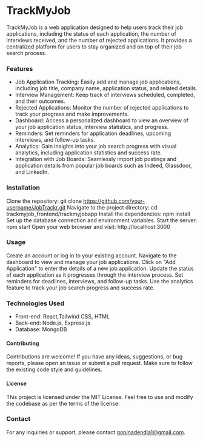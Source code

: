 # TrackMyJob

TrackMyJob is a web application designed to help users track their job applications, including the status of each application, the number of interviews received, and the number of rejected applications.
It provides a centralized platform for users to stay organized and on top of their job search process.

### Features

- Job Application Tracking: Easily add and manage job applications, including job title, company name, application status, and related details.
- Interview Management: Keep track of interviews scheduled, completed, and their outcomes.
- Rejected Applications: Monitor the number of rejected applications to track your progress and make improvements.
- Dashboard: Access a personalized dashboard to view an overview of your job application status, interview statistics, and progress.
- Reminders: Set reminders for application deadlines, upcoming interviews, and follow-up tasks.
- Analytics: Gain insights into your job search progress with visual analytics, including application statistics and success rate.
- Integration with Job Boards: Seamlessly import job postings and application details from popular job boards such as Indeed, Glassdoor, and LinkedIn.

### Installation

Clone the repository: git clone https://github.com/your-username/JobTrackr.git
Navigate to the project directory: cd trackmyjob_frontend/trackmyjobapp
Install the dependencies: npm install
Set up the database connection and environment variables.
Start the server: npm start
Open your web browser and visit: http://localhost:3000

### Usage

Create an account or log in to your existing account.
Navigate to the dashboard to view and manage your job applications.
Click on "Add Application" to enter the details of a new job application.
Update the status of each application as it progresses through the interview process.
Set reminders for deadlines, interviews, and follow-up tasks.
Use the analytics feature to track your job search progress and success rate.

### Technologies Used

- Front-end: React,Tailwind CSS, HTML
- Back-end: Node.js, Express.js
- Database: MongoDB

#### Contributing

Contributions are welcome! If you have any ideas, suggestions, or bug reports, please open an issue or submit a pull request. Make sure to follow the existing code style and guidelines.

#### License

This project is licensed under the MIT License. Feel free to use and modify the codebase as per the terms of the license.

### Contact

For any inquiries or support, please contact gopinadendla1@gmail.com.
